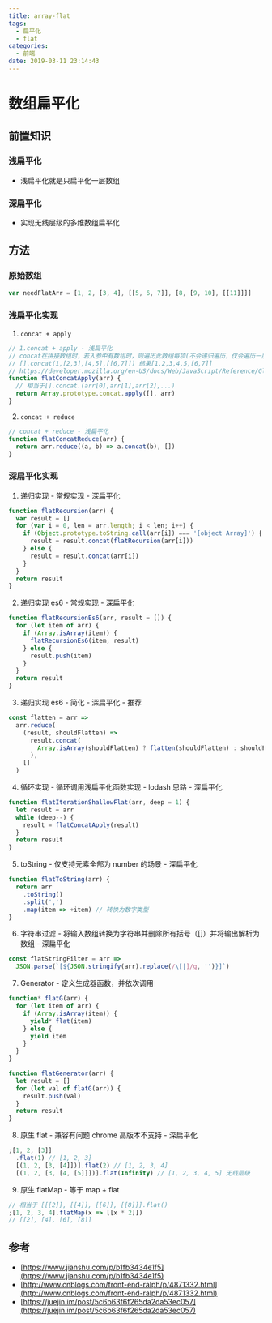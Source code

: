 ```yaml
---
title: array-flat
tags:
  - 扁平化
  - flat
categories:
  - 前端
date: 2019-03-11 23:14:43
---
```


# 数组扁平化

## 前置知识

### 浅扁平化

- 浅扁平化就是只扁平化一层数组

### 深扁平化

- 实现无线层级的多维数组扁平化

## 方法

### 原始数组

```javascript
var needFlatArr = [1, 2, [3, 4], [[5, 6, 7]], [8, [9, 10], [[11]]]]
```

### 浅扁平化实现

1. `concat + apply`

```javascript
// 1.concat + apply - 浅扁平化
// concat在拼接数组时，若入参中有数组时，则遍历此数组每项(不会递归遍历，仅会遍历一层)，并将其依次拼接到尾部
// [].concat(1,[2,3],[4,5],[[6,7]]) 结果[1,2,3,4,5,[6,7]]
// https://developer.mozilla.org/en-US/docs/Web/JavaScript/Reference/Global_Objects/Array/concat
function flatConcatApply(arr) {
  // 相当于[].concat.(arr[0],arr[1],arr[2],...)
  return Array.prototype.concat.apply([], arr)
}
```

2. `concat + reduce`

```javascript
// concat + reduce - 浅扁平化
function flatConcatReduce(arr) {
  return arr.reduce((a, b) => a.concat(b), [])
}
```

### 深扁平化实现

1. 递归实现 - 常规实现 - 深扁平化

```javascript
function flatRecursion(arr) {
  var result = []
  for (var i = 0, len = arr.length; i < len; i++) {
    if (Object.prototype.toString.call(arr[i]) === '[object Array]') {
      result = result.concat(flatRecursion(arr[i]))
    } else {
      result = result.concat(arr[i])
    }
  }
  return result
}
```

2. 递归实现 es6 - 常规实现 - 深扁平化

```javascript
function flatRecursionEs6(arr, result = []) {
  for (let item of arr) {
    if (Array.isArray(item)) {
      flatRecursionEs6(item, result)
    } else {
      result.push(item)
    }
  }
  return result
}
```

3. 递归实现 es6 - 简化 - 深扁平化 - 推荐

```javascript
const flatten = arr =>
  arr.reduce(
    (result, shouldFlatten) =>
      result.concat(
        Array.isArray(shouldFlatten) ? flatten(shouldFlatten) : shouldFlatten
      ),
    []
  )
```

4. 循环实现 - 循环调用浅扁平化函数实现 - lodash 思路 - 深扁平化

```javascript
function flatIterationShallowFlat(arr, deep = 1) {
  let result = arr
  while (deep--) {
    result = flatConcatApply(result)
  }
  return result
}
```

5. toString - 仅支持元素全部为 number 的场景 - 深扁平化

```javascript
function flatToString(arr) {
  return arr
    .toString()
    .split(',')
    .map(item => +item) // 转换为数字类型
}
```

6. 字符串过滤 - 将输入数组转换为字符串并删除所有括号（[]）并将输出解析为数组 - 深扁平化

```javascript
const flatStringFilter = arr =>
  JSON.parse(`[${JSON.stringify(arr).replace(/\[|]/g, '')}]`)
```

7. Generator - 定义生成器函数，并依次调用

```javascript
function* flatG(arr) {
  for (let item of arr) {
    if (Array.isArray(item)) {
      yield* flat(item)
    } else {
      yield item
    }
  }
}

function flatGenerator(arr) {
  let result = []
  for (let val of flatG(arr)) {
    result.push(val)
  }
  return result
}
```

8. 原生 flat - 兼容有问题 chrome 高版本不支持 - 深扁平化

```javascript
;[1, 2, [3]]
  .flat(1) // [1, 2, 3]
  [(1, 2, [3, [4]])].flat(2) // [1, 2, 3, 4]
  [(1, 2, [3, [4, [5]]])].flat(Infinity) // [1, 2, 3, 4, 5] 无线层级
```

9. 原生 flatMap - 等于 map + flat

```javascript
// 相当于 [[[2]], [[4]], [[6]], [[8]]].flat()
;[1, 2, 3, 4].flatMap(x => [[x * 2]])
// [[2], [4], [6], [8]]
```

## 参考

- [https://www.jianshu.com/p/b1fb3434e1f5](https://www.jianshu.com/p/b1fb3434e1f5)
- [http://www.cnblogs.com/front-end-ralph/p/4871332.html](http://www.cnblogs.com/front-end-ralph/p/4871332.html)
- [https://juejin.im/post/5c6b63f6f265da2da53ec057](https://juejin.im/post/5c6b63f6f265da2da53ec057)
